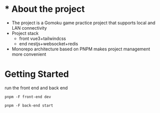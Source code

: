 # * About the project

* The project is a Gomoku game practice project that supports local and LAN connectivity
* Project stack
  * front  vue3+tailwindcss
  * end  nestjs+websocket+redis
* Monorepo architecture based on PNPM makes project management more convenient

# Getting Started

run the front end and back end

`pnpm -F front-end dev`

`pnpm -F back-end start`
